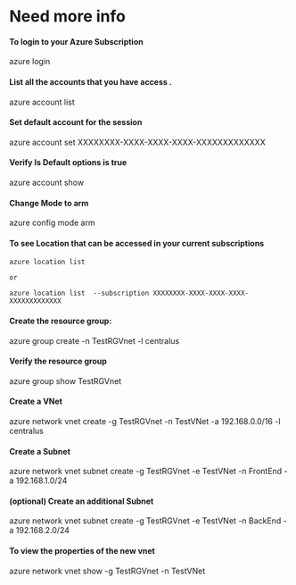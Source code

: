 # Need more info

#### To login to your Azure Subscription
azure login

#### List all the accounts that you have access .
azure account list

#### Set default account for the session
azure account set XXXXXXXX-XXXX-XXXX-XXXX-XXXXXXXXXXXXX

#### Verify Is Default options is true
azure account show

#### Change Mode to arm
azure config mode arm


#### To see Location that can be accessed in your current subscriptions

```shell
azure location list

or

azure location list  --subscription XXXXXXXX-XXXX-XXXX-XXXX-XXXXXXXXXXXXX
```


#### Create the resource group:
azure group create -n TestRGVnet -l centralus

#### Verify the resource group
azure group show TestRGVnet

#### Create a VNet  
azure network vnet create -g TestRGVnet -n TestVNet -a 192.168.0.0/16 -l centralus

#### Create a Subnet
azure network vnet subnet create -g TestRGVnet -e TestVNet -n FrontEnd -a 192.168.1.0/24

#### (optional) Create an additional Subnet
azure network vnet subnet create -g TestRGVnet -e TestVNet -n BackEnd -a 192.168.2.0/24

#### To view the properties of the new vnet
azure network vnet show -g TestRGVnet -n TestVNet

